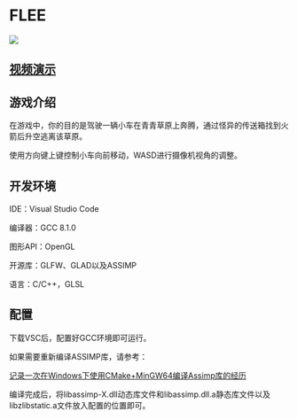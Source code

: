 # FLEE

![](https://www.z4a.net/images/2023/11/10/QQ20231110163933.md.png)

## [视频演示](https://www.bilibili.com/video/BV1bm4y1Z717/?spm_id_from=333.999.0.0&vd_source=b7e239e8cad582a1bda55b359c4eef7a)

## 游戏介绍

在游戏中，你的目的是驾驶一辆小车在青青草原上奔腾，通过怪异的传送箱找到火箭后升空逃离该草原。

使用方向键上键控制小车向前移动，WASD进行摄像机视角的调整。

## 开发环境

IDE：Visual Studio Code

编译器：GCC 8.1.0

图形API：OpenGL

开源库：GLFW、GLAD以及ASSIMP

语言：C/C++，GLSL

## 配置

下载VSC后，配置好GCC环境即可运行。

如果需要重新编译ASSIMP库，请参考：

[记录一次在Windows下使用CMake+MinGW64编译Assimp库的经历](https://zhuanlan.zhihu.com/p/467620741)

编译完成后，将libassimp-X.dll动态库文件和libassimp.dll.a静态库文件以及libzlibstatic.a文件放入配置的位置即可。


